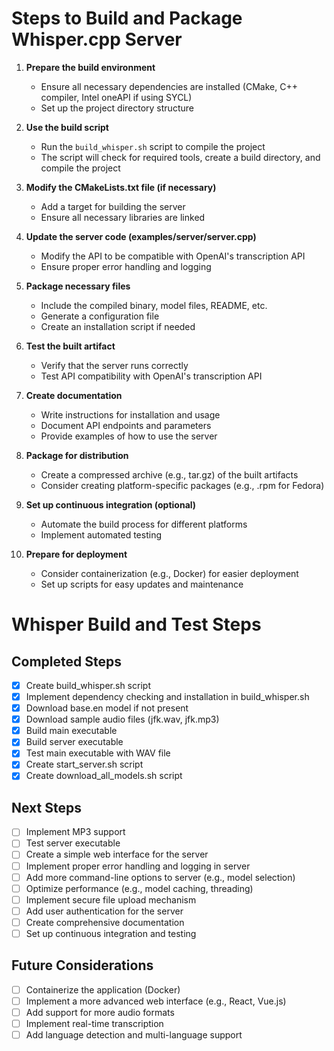 # Steps to Build and Package Whisper.cpp Server

1. **Prepare the build environment**
   - Ensure all necessary dependencies are installed (CMake, C++ compiler, Intel oneAPI if using SYCL)
   - Set up the project directory structure

2. **Use the build script**
   - Run the `build_whisper.sh` script to compile the project
   - The script will check for required tools, create a build directory, and compile the project

3. **Modify the CMakeLists.txt file (if necessary)**
   - Add a target for building the server
   - Ensure all necessary libraries are linked

4. **Update the server code (examples/server/server.cpp)**
   - Modify the API to be compatible with OpenAI's transcription API
   - Ensure proper error handling and logging

5. **Package necessary files**
   - Include the compiled binary, model files, README, etc.
   - Generate a configuration file
   - Create an installation script if needed

6. **Test the built artifact**
   - Verify that the server runs correctly
   - Test API compatibility with OpenAI's transcription API

7. **Create documentation**
   - Write instructions for installation and usage
   - Document API endpoints and parameters
   - Provide examples of how to use the server

8. **Package for distribution**
   - Create a compressed archive (e.g., tar.gz) of the built artifacts
   - Consider creating platform-specific packages (e.g., .rpm for Fedora)

9. **Set up continuous integration (optional)**
   - Automate the build process for different platforms
   - Implement automated testing

10. **Prepare for deployment**
    - Consider containerization (e.g., Docker) for easier deployment
    - Set up scripts for easy updates and maintenance
# Whisper Build and Test Steps

## Completed Steps
- [x] Create build_whisper.sh script
- [x] Implement dependency checking and installation in build_whisper.sh
- [x] Download base.en model if not present
- [x] Download sample audio files (jfk.wav, jfk.mp3)
- [x] Build main executable
- [x] Build server executable
- [x] Test main executable with WAV file
- [x] Create start_server.sh script
- [x] Create download_all_models.sh script

## Next Steps
- [ ] Implement MP3 support
- [ ] Test server executable
- [ ] Create a simple web interface for the server
- [ ] Implement proper error handling and logging in server
- [ ] Add more command-line options to server (e.g., model selection)
- [ ] Optimize performance (e.g., model caching, threading)
- [ ] Implement secure file upload mechanism
- [ ] Add user authentication for the server
- [ ] Create comprehensive documentation
- [ ] Set up continuous integration and testing

## Future Considerations
- [ ] Containerize the application (Docker)
- [ ] Implement a more advanced web interface (e.g., React, Vue.js)
- [ ] Add support for more audio formats
- [ ] Implement real-time transcription
- [ ] Add language detection and multi-language support

